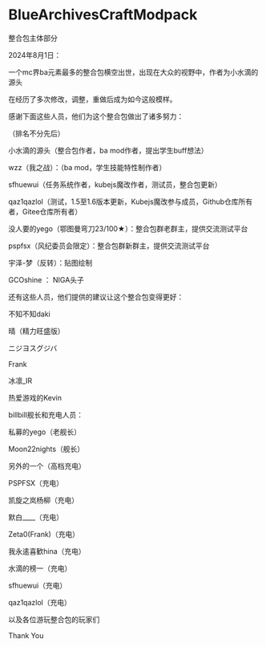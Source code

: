 # BlueArchivesCraftModpack
整合包主体部分

2024年8月1日：

一个mc界ba元素最多的整合包横空出世，出现在大众的视野中，作者为小水滴的源头

在经历了多次修改，调整，重做后成为如今这般模样。

感谢下面这些人员，他们为这个整合包做出了诸多努力：

（排名不分先后）

小水滴的源头（整合包作者，ba mod作者，提出学生buff想法）

wzz（我之战）：（ba mod，学生技能特性制作者）

sfhuewui（任务系统作者，kubejs魔改作者，测试员，整合包更新）

qaz1qazlol（测试，1.5至1.6版本更新，Kubejs魔改参与成员，Github仓库所有者，Gitee仓库所有者）

没人要的yego（鄂图曼弯刀23/100★）：整合包群老群主，提供交流测试平台

pspfsx（风纪委员会限定）：整合包群新群主，提供交流测试平台

宇泽-梦（反转）：贴图绘制

GCOshine ： NIGA头子


还有这些人员，他们提供的建议让这个整合包变得更好：

不知不知daki

晴（精力旺盛版）

ニジヨスグジバ

Frank

冰凛_IR

热爱游戏的Kevin



billbill舰长和充电人员：

私募的yego（老舰长）

Moon22nights（舰长）

另外的一个（高档充电）

PSPFSX（充电）

凯旋之岚杨柳（充电）

默白____（充电）

Zeta0(Frank)（充电）

我永逺喜歓hina（充电）

水滴的榜一（充电）

sfhuewui（充电）

qaz1qazlol（充电）




以及各位游玩整合包的玩家们

Thank You


